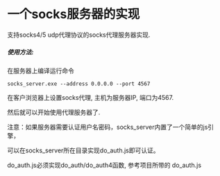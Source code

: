 一个socks服务器的实现
=====================

支持socks4/5 udp代理协议的socks代理服务器实现.


##### 使用方法:

在服务器上编译运行命令

```
socks_server.exe --address 0.0.0.0 --port 4567
```

在客户浏览器上设置socks代理, 主机为服务器IP, 端口为4567.

然后就可以开始使用代理服务器了.

注意：如果服务器需要认证用户名密码，socks_server内置了一个简单的js引擎，

可以在socks_server所在目录实现do_auth.js即可认证。

do_auth.js必须实现do_auth/do_auth4函数, 参考项目所带的 do_auth.js

